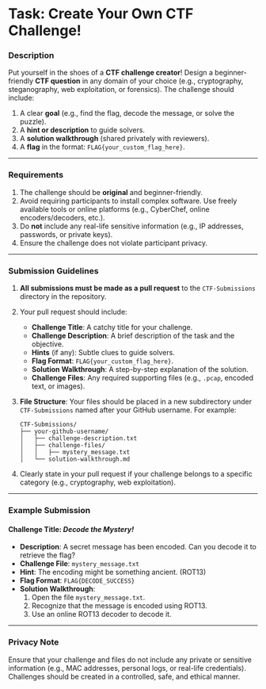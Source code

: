 # **Task: Create Your Own CTF Challenge!**

### **Description**
Put yourself in the shoes of a **CTF challenge creator**! Design a beginner-friendly **CTF question** in any domain of your choice (e.g., cryptography, steganography, web exploitation, or forensics). The challenge should include:

1. A clear **goal** (e.g., find the flag, decode the message, or solve the puzzle).
2. A **hint or description** to guide solvers.
3. A **solution walkthrough** (shared privately with reviewers).
4. A **flag** in the format: `FLAG{your_custom_flag_here}`.

---

### **Requirements**
1. The challenge should be **original** and beginner-friendly.
2. Avoid requiring participants to install complex software. Use freely available tools or online platforms (e.g., CyberChef, online encoders/decoders, etc.).
3. Do **not** include any real-life sensitive information (e.g., IP addresses, passwords, or private keys).
4. Ensure the challenge does not violate participant privacy.

---

### **Submission Guidelines**
1. **All submissions must be made as a pull request** to the `CTF-Submissions` directory in the repository.
2. Your pull request should include:
    - **Challenge Title**: A catchy title for your challenge.
    - **Challenge Description**: A brief description of the task and the objective.
    - **Hints** (if any): Subtle clues to guide solvers.
    - **Flag Format**: `FLAG{your_custom_flag_here}`.
    - **Solution Walkthrough**: A step-by-step explanation of the solution.
    - **Challenge Files**: Any required supporting files (e.g., `.pcap`, encoded text, or images).
3. **File Structure**:
    Your files should be placed in a new subdirectory under `CTF-Submissions` named after your GitHub username. For example:

    ```plaintext
    CTF-Submissions/
    ├── your-github-username/
    │   ├── challenge-description.txt
    │   ├── challenge-files/
    │   │   ├── mystery_message.txt
    │   └── solution-walkthrough.md
    ```

4. Clearly state in your pull request if your challenge belongs to a specific category (e.g., cryptography, web exploitation).

---

### **Example Submission**
#### Challenge Title: *Decode the Mystery!*
- **Description**: A secret message has been encoded. Can you decode it to retrieve the flag?
- **Challenge File**: `mystery_message.txt`
- **Hint**: The encoding might be something ancient. (ROT13)
- **Flag Format**: `FLAG{DECODE_SUCCESS}`
- **Solution Walkthrough**:
  1. Open the file `mystery_message.txt`.
  2. Recognize that the message is encoded using ROT13.
  3. Use an online ROT13 decoder to decode it.

---

### **Privacy Note**
Ensure that your challenge and files do not include any private or sensitive information (e.g., MAC addresses, personal logs, or real-life credentials). Challenges should be created in a controlled, safe, and ethical manner.
